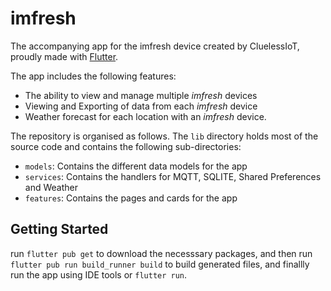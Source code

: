 # imfresh

The accompanying app for the imfresh device created by CluelessIoT, proudly made with [Flutter](https://flutter.dev/).

The app includes the following features:
- The ability to view and manage multiple *imfresh* devices
- Viewing and Exporting of data from each *imfresh* device
- Weather forecast for each location with an *imfresh* device.

The repository is organised as follows.
The `lib` directory holds most of the source code and contains the following sub-directories:
  - `models`: Contains the different data models for the app
  - `services`: Contains the handlers for MQTT, SQLITE, Shared Preferences and Weather
  - `features`: Contains the pages and cards for the app

## Getting Started
run `flutter pub get` to download the necesssary packages, and then run `flutter pub run build_runner build` to build generated files, and finallly run the app using IDE tools or `flutter run`.
